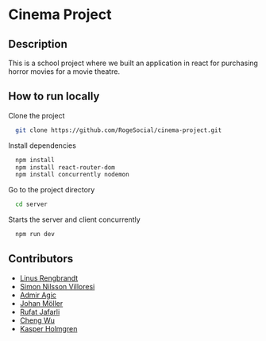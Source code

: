 # **Cinema Project**

## **Description**

This is a school project where we built an application in react for purchasing horror movies for a movie theatre.

## **How to run locally**

Clone the project

```bash
  git clone https://github.com/RogeSocial/cinema-project.git
```

Install dependencies

```bash
  npm install
  npm install react-router-dom
  npm install concurrently nodemon
```

Go to the project directory

```bash
  cd server
```

Starts the server and client concurrently

```bash
  npm run dev
```

## **Contributors**
 
- [Linus Rengbrandt](https://github.com/RogeSocial) <br>
- [Simon Nilsson Villoresi](https://github.com/SimonLeBuono123) <br>
- [Admir Agic](https://github.com/rimdagic) <br>
- [Johan Möller](https://github.com/jfMoller)<br>
- [Rufat Jafarli](https://github.com/Rufat-J)<br>
- [Cheng Wu](https://github.com/thalassa111)<br>
- [Kasper Holmgren](https://github.com/KasperHolmgren)<br>